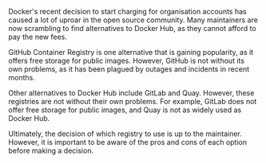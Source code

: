 Docker's recent decision to start charging for organisation accounts has caused a lot of uproar in the open source community. Many maintainers are now scrambling to find alternatives to Docker Hub, as they cannot afford to pay the new fees.

GitHub Container Registry is one alternative that is gaining popularity, as it offers free storage for public images. However, GitHub is not without its own problems, as it has been plagued by outages and incidents in recent months.

Other alternatives to Docker Hub include GitLab and Quay. However, these registries are not without their own problems. For example, GitLab does not offer free storage for public images, and Quay is not as widely used as Docker Hub.

 Ultimately, the decision of which registry to use is up to the maintainer. However, it is important to be aware of the pros and cons of each option before making a decision.